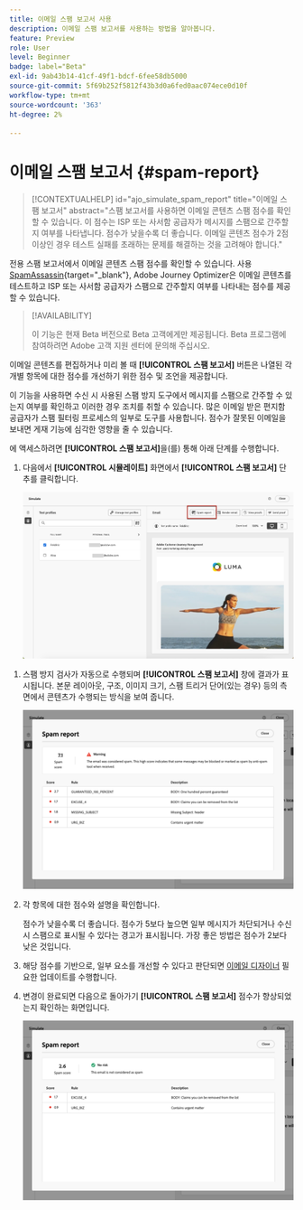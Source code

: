 ```yaml
---
title: 이메일 스팸 보고서 사용
description: 이메일 스팸 보고서를 사용하는 방법을 알아봅니다.
feature: Preview
role: User
level: Beginner
badge: label="Beta"
exl-id: 9ab43b14-41cf-49f1-bdcf-6fee58db5000
source-git-commit: 5f69b252f5812f43b3d0a6fed0aac074ece0d10f
workflow-type: tm+mt
source-wordcount: '363'
ht-degree: 2%

---
```


# 이메일 스팸 보고서 {#spam-report}

>[!CONTEXTUALHELP]
>id="ajo_simulate_spam_report"
>title="이메일 스팸 보고서"
>abstract="스팸 보고서를 사용하면 이메일 콘텐츠 스팸 점수를 확인할 수 있습니다. 이 점수는 ISP 또는 사서함 공급자가 메시지를 스팸으로 간주할지 여부를 나타냅니다. 점수가 낮을수록 더 좋습니다. 이메일 콘텐츠 점수가 2점 이상인 경우 테스트 실패를 초래하는 문제를 해결하는 것을 고려해야 합니다."

전용 스팸 보고서에서 이메일 콘텐츠 스팸 점수를 확인할 수 있습니다. 사용 [SpamAssassin](https://spamassassin.apache.org/){target="_blank"}, Adobe Journey Optimizer은 이메일 콘텐츠를 테스트하고 ISP 또는 사서함 공급자가 스팸으로 간주할지 여부를 나타내는 점수를 제공할 수 있습니다.

>[!AVAILABILITY]
>
>이 기능은 현재 Beta 버전으로 Beta 고객에게만 제공됩니다. Beta 프로그램에 참여하려면 Adobe 고객 지원 센터에 문의해 주십시오.

이메일 콘텐츠를 편집하거나 미리 볼 때 **[!UICONTROL 스팸 보고서]** 버튼은 나열된 각 개별 항목에 대한 점수를 개선하기 위한 점수 및 조언을 제공합니다.

이 기능을 사용하면 수신 시 사용된 스팸 방지 도구에서 메시지를 스팸으로 간주할 수 있는지 여부를 확인하고 이러한 경우 조치를 취할 수 있습니다. 많은 이메일 받은 편지함 공급자가 스팸 필터링 프로세스의 일부로 도구를 사용합니다. 점수가 잘못된 이메일을 보내면 게재 기능에 심각한 영향을 줄 수 있습니다.

에 액세스하려면 **[!UICONTROL 스팸 보고서]**&#x200B;을(를) 통해 아래 단계를 수행합니다.

1. 다음에서 **[!UICONTROL 시뮬레이트]** 화면에서 **[!UICONTROL 스팸 보고서]** 단추를 클릭합니다.

   ![](assets/spam-report-button.png)

<!--
    You can also open the [Email Designer](../email/content-from-scratch.md), click the **[!UICONTROL More]** button and select **[!UICONTROL Check spam score]** from the menu.

    ![](assets/spam-report-check-score.png)
-->

1. 스팸 방지 검사가 자동으로 수행되며 **[!UICONTROL 스팸 보고서]** 창에 결과가 표시됩니다. 본문 레이아웃, 구조, 이미지 크기, 스팸 트리거 단어(있는 경우) 등의 측면에서 콘텐츠가 수행되는 방식을 보여 줍니다.

   ![](assets/spam-report-high-score.png)

1. 각 항목에 대한 점수와 설명을 확인합니다.

   점수가 낮을수록 더 좋습니다. 점수가 5보다 높으면 일부 메시지가 차단되거나 수신 시 스팸으로 표시될 수 있다는 경고가 표시됩니다. 가장 좋은 방법은 점수가 2보다 낮은 것입니다.

1. 해당 점수를 기반으로, 일부 요소를 개선할 수 있다고 판단되면 [이메일 디자이너](../email/content-from-scratch.md) 필요한 업데이트를 수행합니다.

1. 변경이 완료되면 다음으로 돌아가기 **[!UICONTROL 스팸 보고서]** 점수가 향상되었는지 확인하는 화면입니다.

   ![](assets/spam-report-low-score.png)

<!--You can also check the message's alerts for warnings on potential risk of spam detection. Follow the steps below.

1. Click the **[!UICONTROL Alerts]** button on top right of the screen. [Learn more on email alerts](../email/create-email.md#check-email-alerts)

1. If **[!UICONTROL Spam checker alert]** is displayed, you should check your content for a potential risk of spam using the **[!UICONTROL Spam report]** feature as detailed above.

    ![](assets/spam-report-alert.png)
-->
